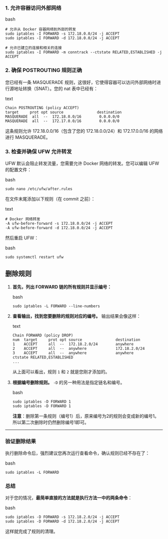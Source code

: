 ### 1. 允许容器访问外部网络

bash

```
# 允许从 Docker 容器网络到外部的转发
sudo iptables -I FORWARD -s 172.18.0.0/24 -j ACCEPT
sudo iptables -I FORWARD -d 172.18.0.0/24 -j ACCEPT

# 允许已建立的连接和相关的连接
sudo iptables -I FORWARD -m conntrack --ctstate RELATED,ESTABLISHED -j ACCEPT
```



### 2. 确保 POSTROUTING 规则正确

您已经有一条 MASQUERADE 规则，这很好，它使得容器可以访问外部网络时进行源地址转换（SNAT）。您的 nat 表中已经有：

text

```
Chain POSTROUTING (policy ACCEPT)
target     prot opt source               destination         
MASQUERADE  all  --  172.18.0.0/16        0.0.0.0/0           
MASQUERADE  all  --  172.17.0.0/16        0.0.0.0/0
```



这条规则允许 172.18.0.0/16（包含了您的 172.18.0.0/24）和 172.17.0.0/16 的网络进行 MASQUERADE。

### 3. 检查并确保 UFW 允许转发

UFW 默认会阻止转发流量，您需要允许 Docker 网络的转发。您可以编辑 UFW 的配置文件：

bash

```
sudo nano /etc/ufw/after.rules
```



在文件末尾添加以下规则（在 commit 之前）：

text

```
# Docker 网络转发
-A ufw-before-forward -s 172.18.0.0/24 -j ACCEPT
-A ufw-before-forward -d 172.18.0.0/24 -j ACCEPT
```



然后重启 UFW：

bash

```
sudo systemctl restart ufw
```



## 删除规则

1. **首先，列出 FORWARD 链的所有规则并显示编号：**

   bash

   ```
   sudo iptables -L FORWARD --line-numbers
   ```

   

2. **查看输出，找到您要删除的规则对应的编号。**
   输出结果会像这样：

   text

   ```
   Chain FORWARD (policy DROP)
   num  target     prot opt source               destination
   1    ACCEPT     all  --  172.18.2.0/24        anywhere
   2    ACCEPT     all  --  anywhere             172.18.2.0/24
   3    ACCEPT     all  --  anywhere             anywhere             ctstate RELATED,ESTABLISHED
   ...
   ```

   

   从上面可以看出，规则 `1` 和 `2` 就是您刚才添加的。

3. **根据编号删除规则。**
   `-D` 的另一种用法是指定链名和编号。

   bash

   ```
   sudo iptables -D FORWARD 1
   sudo iptables -D FORWARD 1
   ```

   

   **注意**：删除第一条规则（编号1）后，原来编号为2的规则会变成新的编号1。所以第二次删除时仍然删除编号1即可。

------

### 验证删除结果

执行删除命令后，强烈建议您再次运行查看命令，确认规则已经不存在了：

bash

```
sudo iptables -L FORWARD
```



### 总结

对于您的情况，**最简单直接的方法就是执行方法一中的两条命令**：

bash

```
sudo iptables -D FORWARD -s 172.18.2.0/24 -j ACCEPT
sudo iptables -D FORWARD -d 172.18.2.0/24 -j ACCEPT
```



这样就完成了规则的清理。